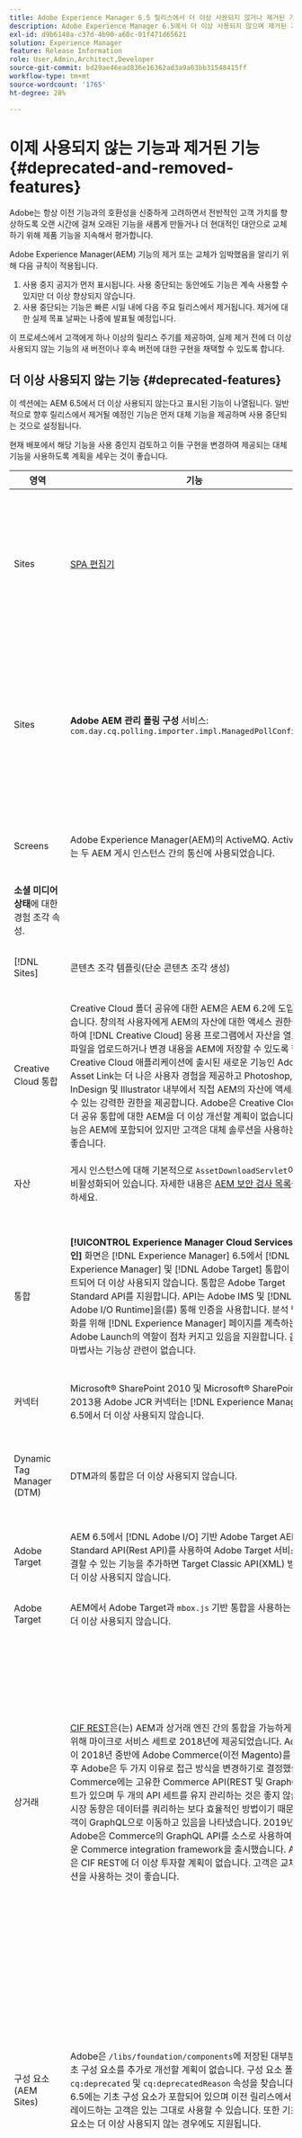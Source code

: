 ```yaml
---
title: Adobe Experience Manager 6.5 릴리스에서 더 이상 사용되지 않거나 제거된 기능.
description: Adobe Experience Manager 6.5에서 더 이상 사용되지 않으며 제거된 기능에 관련된 릴리스 정보입니다.
exl-id: d9b6140a-c37d-4b90-a60c-01f471d65621
solution: Experience Manager
feature: Release Information
role: User,Admin,Architect,Developer
source-git-commit: bd29ae46ead836e16362ad3a9a63bb31548415ff
workflow-type: tm+mt
source-wordcount: '1765'
ht-degree: 28%

---
```


# 이제 사용되지 않는 기능과 제거된 기능 {#deprecated-and-removed-features}

<!-- Search&Promote is end-of-life September 1, 2022 | Assets | If a user does not have sufficient (read and write) permissions on `/content/dam/collections`, the user cannot create a Collection. | Honor the access control setup of user and ensure appropriate permissions. ||
|Adobe Search & Promote|The integration with Adobe Search & Promote is deprecated. Adobe does not plan to make further enhancements to the Search & Promote integration. Adobe Search & Promote integration remains fully supported while being deprecated.||| -->

Adobe는 항상 이전 기능과의 호환성을 신중하게 고려하면서 전반적인 고객 가치를 향상하도록 오랜 시간에 걸쳐 오래된 기능을 새롭게 만들거나 더 현대적인 대안으로 교체하기 위해 제품 기능을 지속해서 평가합니다.

Adobe Experience Manager(AEM) 기능의 제거 또는 교체가 임박했음을 알리기 위해 다음 규칙이 적용됩니다.

1. 사용 중지 공지가 먼저 표시됩니다. 사용 중단되는 동안에도 기능은 계속 사용할 수 있지만 더 이상 향상되지 않습니다.
1. 사용 중단되는 기능은 빠른 시일 내에 다음 주요 릴리스에서 제거됩니다. 제거에 대한 실제 목표 날짜는 나중에 발표될 예정입니다.

이 프로세스에서 고객에게 하나 이상의 릴리스 주기를 제공하여, 실제 제거 전에 더 이상 사용되지 않는 기능의 새 버전이나 후속 버전에 대한 구현을 채택할 수 있도록 합니다.

## 더 이상 사용되지 않는 기능 {#deprecated-features}

이 섹션에는 AEM 6.5에서 더 이상 사용되지 않는다고 표시된 기능이 나열됩니다. 일반적으로 향후 릴리스에서 제거될 예정인 기능은 먼저 대체 기능을 제공하며 사용 중단되는 것으로 설정됩니다.

현재 배포에서 해당 기능을 사용 중인지 검토하고 이들 구현을 변경하여 제공되는 대체 기능을 사용하도록 계획을 세우는 것이 좋습니다.

| 영역 | 기능 | 대체 | 버전(SP) |
|---|---|---|---|
| Sites | [SPA 편집기](/help/sites-developing/spa-editor-deprecation.md) | Headless 사용 사례의 경우 시각적 편집을 위해 [범용 편집기](/help/sites-developing/universal-editor/introduction.md)를 활용하거나 양식 기반 편집을 위해 [콘텐츠 조각 편집기](/help/sites-developing/universal-editor/introduction.md)를 활용하십시오. | 6.5.23 |
| Sites | **Adobe AEM 관리 폴링 구성** 서비스: `com.day.cq.polling.importer.impl.ManagedPollConfigImpl` | **Adobe AEM Analytics 보고서 Sling 가져오기** 서비스. Adobe Analytics 연결 및 프레임워크 만들기 - [가져오기 간격 구성](/help/sites-administering/adobeanalytics-connect.md#configuring-the-import-interval)을 참조하십시오. | 6.5.19.0 |
| Screens | Adobe Experience Manager(AEM)의 ActiveMQ. ActiveMQ는 두 AEM 게시 인스턴스 간의 통신에 사용되었습니다. | Adobe 이제 고객은 로드 밸런서를 사용하는 것이 좋습니다. | 6.5.18.0 |
| **소셜 미디어 상태**&#x200B;에 대한 경험 조각 속성. |   | 6.5.11.0 |
| [!DNL Sites] | 콘텐츠 조각 템플릿(단순 콘텐츠 조각 생성) | 현재는 [모델 기반 구조 콘텐츠 조각](/help/assets/content-fragments/content-fragments-models.md)입니다. | 6.5.11.0 |
| Creative Cloud 통합 | Creative Cloud 폴더 공유에 대한 AEM은 AEM 6.2에 도입되었습니다. 창의적 사용자에게 AEM의 자산에 대한 액세스 권한을 부여하여 [!DNL Creative Cloud] 응용 프로그램에서 자산을 열고 새 파일을 업로드하거나 변경 내용을 AEM에 저장할 수 있도록 합니다. Creative Cloud 애플리케이션에 출시된 새로운 기능인 Adobe Asset Link는 더 나은 사용자 경험을 제공하고 Photoshop, InDesign 및 Illustrator 내부에서 직접 AEM의 자산에 액세스할 수 있는 강력한 권한을 제공합니다. Adobe은 Creative Cloud 폴더 공유 통합에 대한 AEM을 더 이상 개선할 계획이 없습니다. 이 기능은 AEM에 포함되어 있지만 고객은 대체 솔루션을 사용하는 것이 좋습니다. | 고객은 Adobe Asset Link 또는 Creative Cloud 데스크탑 앱을 비롯한 새로운 AEM 통합 기능으로 전환하는 것이 좋습니다. |  |
| 자산 | 게시 인스턴스에 대해 기본적으로 `AssetDownloadServlet`이(가) 비활성화되어 있습니다. 자세한 내용은 [AEM 보안 검사 목록](/help/sites-administering/security-checklist.md)을 참조하세요. | [AEM 보안 검사 목록](/help/sites-administering/security-checklist.md)에 설명된 구성입니다. |  |
| 통합 | **[!UICONTROL Experience Manager Cloud Services 옵트인]** 화면은 [!DNL Experience Manager] 6.5에서 [!DNL Experience Manager] 및 [!DNL Adobe Target] 통합이 업데이트되어 더 이상 사용되지 않습니다. 통합은 Adobe Target Standard API를 지원합니다. API는 Adobe IMS 및 [!DNL Adobe I/O Runtime]을(를) 통해 인증을 사용합니다. 분석 및 개인화를 위해 [!DNL Experience Manager] 페이지를 계측하는 Adobe Launch의 역할이 점차 커지고 있음을 지원합니다. 옵트인 마법사는 기능상 관련이 없습니다. | 해당 [!DNL Experience Manager] 클라우드 서비스를 통해 시스템 연결, Adobe IMS 인증 및 [!DNL Adobe I/O Runtime] 통합을 구성하십시오. | 6.5.7.0 |
| 커넥터 | Microsoft® SharePoint 2010 및 Microsoft® SharePoint 2013용 Adobe JCR 커넥터는 [!DNL Experience Manager] 6.5에서 더 이상 사용되지 않습니다. | 해당 사항 없음 |  |
| Dynamic Tag Manager (DTM) | DTM과의 통합은 더 이상 사용되지 않습니다. | Adobe Experience Platform Launch을 태그 관리자로 사용하도록 전환합니다. |   |
| Adobe Target | AEM 6.5에서 [!DNL Adobe I/O] 기반 Adobe Target AEM Standard API(Rest API)를 사용하여 Adobe Target 서비스에 연결할 수 있는 기능을 추가하면 Target Classic API(XML) 방식이 더 이상 사용되지 않습니다. | [새 API를 사용](/help/sites-administering/target.md)하도록 통합을 다시 구성하십시오. |  |
| Adobe Target | AEM에서 Adobe Target과 `mbox.js` 기반 통합을 사용하는 방법은 더 이상 사용되지 않습니다. | `at.js` 1.x을(를) 사용하도록 전환합니다. |  |
| 상거래 | [CIF REST](https://github.com/adobe/commerce-cif-api)은(는) AEM과 상거래 엔진 간의 통합을 가능하게 하기 위해 마이크로 서비스 세트로 2018년에 제공되었습니다. Adobe이 2018년 중반에 Adobe Commerce(이전 Magento)를 인수한 후 Adobe은 두 가지 이유로 접근 방식을 변경하기로 결정했습니다. Commerce에는 고유한 Commerce API(REST 및 GraphQL) 세트가 있으며 두 개의 API 세트를 유지 관리하는 것은 좋지 않습니다. 시장 동향은 데이터를 쿼리하는 보다 효율적인 방법이기 때문에 고객이 GraphQL으로 이동하고 있음을 나타냈습니다. 2019년 Adobe은 Commerce의 GraphQL API를 소스로 사용하여 새로운 Commerce integration framework을 출시했습니다. Adobe은 CIF REST에 더 이상 투자할 계획이 없습니다. 고객은 교체 솔루션을 사용하는 것이 좋습니다. | AEM-Commerce 통합의 경우 [AEM CIF Archetype](https://github.com/adobe/aem-cif-project-archetype) 및 [AEM CIF 핵심 구성 요소](https://github.com/adobe/aem-core-cif-components)&#x200B;(으)로 전환하십시오. AEM 및 Adobe Commerce 통합 [Commerce integration framework 사용](/help/commerce/cif/integrating/magento.md)을 참조하십시오. 새로운 접근 방식과 타사(Commerce 제외) 통합 지원은 Adobe 로드맵에 있습니다. |  |
| 구성 요소(AEM Sites) | Adobe은 `/libs/foundation/components`에 저장된 대부분의 기초 구성 요소를 추가로 개선할 계획이 없습니다. 구성 요소 폴더에서 `cq:deprecated` 및 `cq:deprecatedReason` 속성을 찾습니다. AEM 6.5에는 기초 구성 요소가 포함되어 있으며 이전 릴리스에서 업그레이드하는 고객은 있는 그대로 사용할 수 있습니다. 또한 기초 구성 요소는 더 이상 사용되지 않는 경우에도 지원됩니다. | Adobe에서는 향후 프로젝트를 위해 핵심 구성 요소를 사용하는 것이 좋습니다. 기존 사이트는 그대로 유지되거나 [AEM Modernize Tools 제품군](https://github.com/adobe/aem-modernize-tools)을 사용하여 코어 구성 요소를 사용하도록 사이트를 리팩터링할 수 있습니다. |  |
| 구성 요소(AEM Sites) | 디자인 가져오기 구성 요소 `/libs/wcm/designimporter/components`이(가) 6.5부터 더 이상 사용되지 않는 것으로 표시되었습니다. Adobe은 디자인 임포터의 해당 구현을 더 이상 개선할 계획이 없습니다. | Adobe은 향후 릴리스에서 사용 사례에 대한 대체 구현을 제공할 계획입니다. |  |
| Foundation | Granite 오프로딩 프레임워크. Adobe은 자산 처리를 외부화하기 위해 CQ 5.6.1에 도입된 오프로딩 프레임워크를 추가로 개선할 계획이 없습니다. | Adobe은 차세대 클라우드 기반 오프로딩 프레임워크에서 작업 중입니다. |  |
| 개발자 | `Hobbes.js`. Adobe은 `hobbes.js` 사용자 인터페이스 테스트 프레임워크를 추가로 개선할 계획이 없습니다. | 고객이 Selenium 자동화를 사용하는 것이 좋습니다. |  |
| 개발자 | jQuery UI 클라이언트 라이브러리 Adobe은 향후 배포(빠른 시작)의 일부로 제공되는 jQuery UI 클라이언트 라이브러리를 유지 및 업데이트할 계획이 없습니다. | 코드에 여전히 jQuery UI가 필요한 고객은 코드를 해당 프로젝트 코드 베이스에 추가하시기 바랍니다. |  |
| 개발자 | jQuery Animation 클라이언트 라이브러리(`granite.jquery.animation`). Adobe은 향후 배포(빠른 시작)의 일부로 제공되는 jQuery Animation 클라이언트 라이브러리를 유지 및 업데이트할 계획이 없습니다. | 코드에 여전히 jQuery Animation이 필요한 고객은 코드를 해당 프로젝트 코드 베이스에 추가하시기 바랍니다. |  |
| 개발자 | Handlebars 클라이언트 라이브러리. Adobe은 배포(빠른 시작)의 일부로 제공되는 Handlebar 클라이언트 라이브러리를 더 이상 유지 관리하고 업데이트할 계획이 없습니다. | Adobe에서는 코드에 여전히 `Handlebars`이(가) 필요한 고객에게 해당 코드를 프로젝트 코드 베이스에 추가하도록 권장합니다. |  |
| 개발자 | Lawnchair 클라이언트 라이브러리 Adobe은 배포(빠른 시작)의 일부로 제공되는 Lawnchair 클라이언트 라이브러리를 더 이상 유지 관리하고 업데이트할 계획이 없습니다. | 코드에 여전히 Lawnchair가 필요한 고객은 코드를 해당 프로젝트 코드 베이스에 추가하시기 바랍니다. |  |
| 개발자 | `Granite.Sling.js` 클라이언트 라이브러리입니다. Adobe은 배포(빠른 시작)의 일부로 제공되는 Granite.Sling.js 클라이언트 라이브러리를 더 강화하지 않을 계획입니다. | 코드를 리팩토링하는 라이브러리 기능에 의존하고 있는 고객들은 더 이상 해당 기능을 사용할 수 없습니다. |  |
| 개발자 | YUI를 사용하여 JavaScript 클라이언트 라이브러리를 압축/축소합니다. Adobe은 YUI 라이브러리를 더 이상 업데이트할 계획이 없습니다. AEM 6.4가 출시되기 이전까지, YUI는 기본적으로 GCC(Google Closure Compiler)로 전환할 수 있는 옵션과 함께 JavaScript를 축소할 수 있었습니다. AEM 6.5부터는 GCC가 기본값입니다. | 고객은 이러한 구현에 따라 GCC로 전환하기 위해 AEM 6.5로 업그레이드하는 것이 좋습니다. |  |
| 개발자 | CRXDE Lite의 클래식 UI 대화 상자 편집기. Adobe은 배포(빠른 시작)의 일부로 제공되는 클래식 UI 대화 상자 편집기를 더 이상 향상시킬 계획이 없습니다 | 대체할 수 없습니다. |  |
| Forms | AEM Mobile과 AEM Forms 통합은 더 이상 사용되지 않습니다. | 대체할 수 없습니다. |
| 개발자 | CRXDE Lite의 클래식 UI 대화 상자 편집기. Adobe은 배포(빠른 시작)의 일부로 제공되는 클래식 UI 대화 상자 편집기를 더 이상 향상시킬 계획이 없습니다 | 대체할 수 없습니다. |  |
| 개발자 | Lodash/underscore 클라이언트 라이브러리입니다. Adobe은 배포(빠른 시작)의 일부로 제공되는 Lodash/underscore 클라이언트 라이브러리를 유지 및 업데이트할 계획이 없습니다. | Adobe에서는 코드에 여전히 Lodash/밑줄이 필요한 고객에게 이를 프로젝트 코드 베이스에 추가하도록 권장합니다. |  |

## 제거된 기능 {#removed-features}

이 섹션에는 AEM 6.5에서 제거된 기능이 나와 있습니다. 이전 릴리스에는 이러한 기능이 더 이상 사용되지 않는 것으로 표시되었습니다.

| 영역 | 기능 | 대체 | 버전(SP) |
|--- |--- |--- |--- |
| 상거래 | AEM CIF Classic이 제거되었습니다. | [AEM CIF](/help/commerce/cif/migration.md)로 마이그레이션해야 합니다. 여전히 CIF Classic이 필요한 경우 호환성 패키지를 만들었습니다. [Adobe 고객 지원 센터에 문의](https://experienceleague.adobe.com/ko?support-solution=General#support)하십시오. | 6.5.22.0 |
| [!DNL Experience Cloud]과(와) 통합 | [!DNL Adobe I/O]을(를) 통해 구성을 사용하여 자산을 [!DNL Experience Cloud]과(와) 동기화할 수 있습니다. [!DNL Adobe Experience Cloud]은(는) 이전에 [!DNL Adobe Experience Cloud]&#x200B;(으)로 불렸습니다. | 질문이 있는 경우 [Adobe 고객 지원 센터에 문의](https://experienceleague.adobe.com/ko?support-solution=General#support)하십시오. |  |
| Analytics Activity Map | AEM 내에 포함된 Activity Map 버전입니다. | Adobe Analytics API의 보안 변경 사항으로 인해, AEM 내에 포함된 Activity Map 버전을 더는 사용할 수 없습니다. Adobe Analytics에서 제공한 [ActivityMap 플러그인을 사용하십시오](https://experienceleague.adobe.com/docs/analytics/analyze/activity-map/getting-started/get-started-users/activitymap-install.html?lang=ko). |  |
| 통합 | ExactTarget 통합이 기본 배포(빠른 시작)에서 제거되어 더 이상 사용할 수 없습니다. | 교체 없음. |  |
| 통합 | Salesforce Force API 통합이 기본 배포(빠른 시작)에서 제거되었으며 이제 [소프트웨어 배포](https://experience.adobe.com/#/downloads/content/software-distribution/en/aem.html)에서 설치할 추가 패키지입니다. | 기능은 계속 사용할 수 있습니다. |
| 양식 | Adobe Central 제품이 더 이상 지원되지 않아 Adobe Central 마이그레이션 Bridge 서비스에 대한 지원이 제거되었습니다. | 교체 없음. |  |
| Forms | `com.adobe.fd.df.fdinternal.model.ConfigurationInstance` | 교체 없음. |  |
| 양식 | `com.adobe.fd.ccm.channels.print.fdinternal.api.service.PrintDataTransformer` | 교체 없음 |  |
| 양식 | LiveCycle ES4 SP1에서 JEE의 AEM 6.5 Forms로 한 번에 업그레이드할 수 없음 | AEM Forms 업그레이드 설명서의 [사용 가능한 업그레이드 경로](../forms/using/upgrade.md)를 참조하십시오. |  |
| 양식 | JEE의 AEM Forms에서 UPD 기반 클러스터링 지원을 제거했습니다. | JEE의 AEM Forms에서는 TCP 기반 클러스터링만 사용할 수 있습니다. UDP 멀티캐스트 서버를 이전 버전에서 JEE의 AEM 5.5 Forms으로 업그레이드하는 경우 수동 구성을 수행하여 TCP 기반 Gemfire 클러스터로 전환합니다. 자세한 지침은 [JEE의 AEM 6.5 양식으로 업그레이드](../forms/using/upgrade-forms-jee.md)를 참조하십시오. |  |
| 개발자 | Firebug Lite가 기본 배포(빠른 시작)에서 제거되었습니다. | 브라우저 내장 개발자 콘솔 사용 |
| 개발자 | HTML 클라이언트 라이브러리 관리자에서 `customJavaScriptPath` 지원을 제거합니다. | 교체 없음 |  |
| [!DNL Assets] | 자산 오프로딩 기능이 [!DNL Adobe Experience Manager] 6.5에서 제거되었습니다. | 대체할 수 없습니다. |  |
| 캐시 | `system/console/slingjsp`이(가) 제거되어 AEM 6.5에서 더 이상 사용할 수 없습니다. | 클래스 및 Slightly 캐시는 Apache Sling Commons FileSystem ClassLoader 번들 아래에 저장됩니다. AEM 웹 콘솔에서 번들 번호를 확인하고 파일 시스템(`crx-quickstart/launchpad/felix/bundle<ID>`)에서 직접 캐시 폴더를 제거할 수 있습니다. |  |
| Screens | Activemq 번들 지원 및 관련 구성이 제거되었습니다. |  |  |

<!-- ## Pre-announcement for next release {#pre-announcement-for-next-release}

This section is used to pre-announce the upcoming changes in the future releases. The announced changes are not yet effective but will impact customers. For example, the features are not yet deprecated but impacts the users after deprecation. These updates are provided for planning purpose.

|Area|Feature|Announcement|
|--- |--- |--- |
|Foundation|UI Framework|Adobe is planning to deprecate the Coral UI 2 components in 2019. Coral UI 3 was introduced with AEM 6.2, and AEM 6.5 is fully based on Coral 3. Adobe recommends customers and partners that have build custom UIs with Coral 2 to refactored them to Coral 3. Adobe is providing a tool to convert Coral 2 dialogs to Coral 3 - [Read more](/help/sites-developing/modernization-tools.md).|
-->

